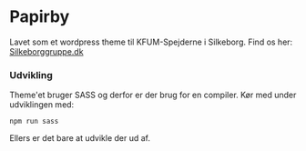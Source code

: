 # Papirby

Lavet som et wordpress theme til KFUM-Spejderne i Silkeborg. Find os her: [Silkeborggruppe.dk](https://silkeborggruppe.dk)

### Udvikling

Theme'et bruger SASS og derfor er der brug for en compiler. Kør med under udviklingen med:

`npm run sass`

Ellers er det bare at udvikle der ud af.
